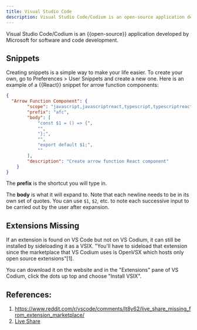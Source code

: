 ```yaml
---
title: Visual Studio Code
description: Visual Studio Code/Codium is an open-source application developed by Microsoft for software and code development.
---
```


Visual Studio Code/Codium is an {{open-source}} application developed by Microsoft for software and code development.

## Snippets

Creating snippets is a simple way to make your life easier. To create your own, go to Preferences > User Snippets and create a new one. Here is an example of a {{React}} snippet for arrow function components:

```json
{
  "Arrow Function Component": {
		"scope": "javascript,javascriptreact,typescript,typescriptreact",
		"prefix": "afc",
		"body": [
			"const $1 = () => {",
			"",
			"};",
			"",
			"export default $1;",
			""
		],
		"description": "Create arrow function React component"
	}
}
```

The **prefix** is the shortcut you will type in.

The **body** is what it will expand to. Note that each newline needs to be in its own set of quotes. You can use `$1`, `$2`, etc. to note each successive input to be carried out by the user after expansion.

## Extensions Missing

If an extension is found on VS Code but not on VS Codium, it can still be installed by sideloading it as a VSIX.  "You'll have to sideload that extension since the marketplace that VS Codium uses is OpenVSX which hosts only open source extensions"[1]. 

You can download it on the website and in the "Extensions" pane of VS Codium, click the dots up top and choose "Install VSIX".

## References:

1. https://www.reddit.com/r/vscode/comments/lt8y62/live_share_missing_from_extension_marketplace/
2. [Live Share](https://marketplace.visualstudio.com/items?itemName=MS-vsliveshare.vsliveshare)

